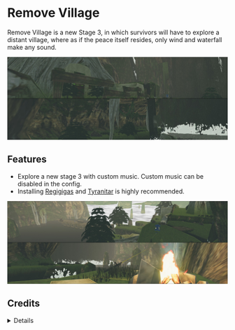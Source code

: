 # Remove Village
Remove Village is a new Stage 3, in which survivors will have to explore a distant village, where as if the peace itself resides, only wind and waterfall make any sound. 

![Example Screenshot](https://raw.githubusercontent.com/viliger2/RoR2_AgateVillage/refs/heads/main/Thunderstore/preview1.jpg)
## Features

* Explore a new stage 3 with custom music. Custom music can be disabled in the config.
* Installing [Regigigas](https://thunderstore.io/package/rob_gaming/Regigigas/) and [Tyranitar](https://thunderstore.io/package/rob_gaming/Tyranitar/) is highly recommended.

![Example Screenshot](https://raw.githubusercontent.com/viliger2/RoR2_AgateVillage/refs/heads/main/Thunderstore/preview2.jpg)
## Credits
<details>

  * Pretty much entire thing - Pokémon XD: Gale of Darkness, property of Nintendo
  * Rusted Moss OST: 21 Barrow's Ceiling by sunnydaze - https://www.youtube.com/watch?v=DixDdi5cAyk
  * Rusted Moss OST: 11 Fight! by sunnydaze - https://www.youtube.com/watch?v=-0N113W4zXw 
  * Rusted Moss is a pretty cool game, you should check it out!  
  * Additional meshes from WoW, property of Blizzard.
  * Fishing Rod - https://www.thebasemesh.com/asset/fishing-rod
  * Ambiance sounds:
    * https://pixabay.com/sound-effects/waterfall-24060/
    * https://pixabay.com/sound-effects/calm-zen-river-flowing-228223/
    * https://pixabay.com/sound-effects/ambience-wind-blowing-through-trees-01-186986/
    * https://pixabay.com/sound-effects/rocks-falling-44890/

</details>